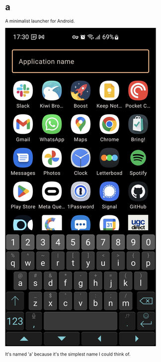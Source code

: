 # a

A minimalist launcher for Android.

![Screenshot](assets/screenshot.png)

It's named 'a' because it's the simplest name I could think of.
